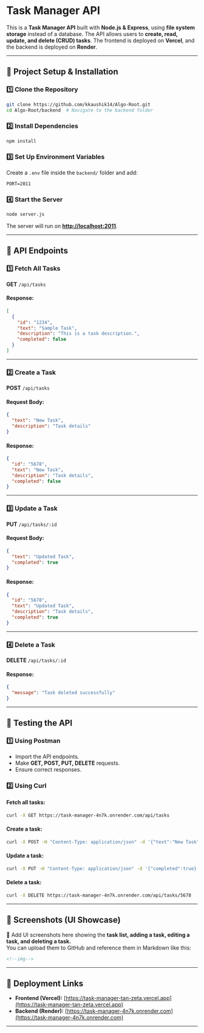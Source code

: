 # Task Manager API

This is a **Task Manager API** built with **Node.js & Express**, using **file system storage** instead of a database. The API allows users to **create, read, update, and delete (CRUD) tasks**. The frontend is deployed on **Vercel**, and the backend is deployed on **Render**.

---

## 📌 **Project Setup & Installation**

### **1️⃣ Clone the Repository**
```sh
git clone https://github.com/kkaushik14/Algo-Root.git
cd Algo-Root/backend  # Navigate to the backend folder
```

### **2️⃣ Install Dependencies**
```sh
npm install
```

### **3️⃣ Set Up Environment Variables**
Create a `.env` file inside the `backend/` folder and add:
```env
PORT=2011
```

### **4️⃣ Start the Server**
```sh
node server.js
```
The server will run on **[http://localhost:2011](http://localhost:2011)**.

---

## 📌 **API Endpoints**

### **1️⃣ Fetch All Tasks**
**GET** `/api/tasks`
#### **Response:**
```json
[
  {
    "id": "1234",
    "text": "Sample Task",
    "description": "This is a task description.",
    "completed": false
  }
]
```

---

### **2️⃣ Create a Task**
**POST** `/api/tasks`
#### **Request Body:**
```json
{
  "text": "New Task",
  "description": "Task details"
}
```
#### **Response:**
```json
{
  "id": "5678",
  "text": "New Task",
  "description": "Task details",
  "completed": false
}
```

---

### **3️⃣ Update a Task**
**PUT** `/api/tasks/:id`
#### **Request Body:**
```json
{
  "text": "Updated Task",
  "completed": true
}
```
#### **Response:**
```json
{
  "id": "5678",
  "text": "Updated Task",
  "description": "Task details",
  "completed": true
}
```

---

### **4️⃣ Delete a Task**
**DELETE** `/api/tasks/:id`
#### **Response:**
```json
{
  "message": "Task deleted successfully"
}
```

---

## 📌 **Testing the API**

### **1️⃣ Using Postman**
- Import the API endpoints.
- Make **GET, POST, PUT, DELETE** requests.
- Ensure correct responses.

### **2️⃣ Using Curl**
#### **Fetch all tasks:**
```sh
curl -X GET https://task-manager-4n7k.onrender.com/api/tasks
```
#### **Create a task:**
```sh
curl -X POST -H "Content-Type: application/json" -d '{"text":"New Task", "description":"Details"}' https://task-manager-4n7k.onrender.com/api/tasks
```
#### **Update a task:**
```sh
curl -X PUT -H "Content-Type: application/json" -d '{"completed":true}' https://task-manager-4n7k.onrender.com/api/tasks/5678
```
#### **Delete a task:**
```sh
curl -X DELETE https://task-manager-4n7k.onrender.com/api/tasks/5678
```

---

## 📌 **Screenshots (UI Showcase)**
📌 Add UI screenshots here showing the **task list, adding a task, editing a task, and deleting a task.**  
You can upload them to GitHub and reference them in Markdown like this:
```md
<!--img-->
```

---

## 📌 **Deployment Links**
- **Frontend (Vercel):** [https://task-manager-tan-zeta.vercel.app](https://task-manager-tan-zeta.vercel.app)
- **Backend (Render):** [https://task-manager-4n7k.onrender.com](https://task-manager-4n7k.onrender.com)

---
